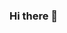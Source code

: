 ### Hi there 👋

<!--
**mcopozzi/mcopozzi** is a ✨ _special_ ✨ repository because its `README.md` (this file) appears on your GitHub profile.

Here are some ideas to get you started:

- 🔭 I’m currently working on getting my BBA in Business Analytics and Information Systems.
- 🌱 I’m currently learning Python and SQL.
- 👯 I’m looking to collaborate on more programming projects.
- 🤔 I’m looking for help with learning more languages.
- 💬 Ask me about my recent projects.
- 📫 How to reach me: copozzim@gmail.com
- 😄 Pronouns: she/her
- ⚡ Fun fact: I've been to 17 National Parks
-->
